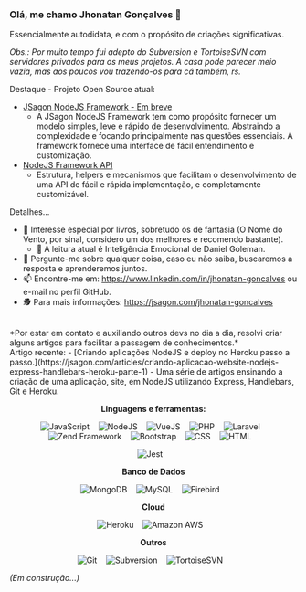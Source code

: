 ### Olá, me chamo Jhonatan Gonçalves 👋

<!--Em resumo, nos meios formais atuo como Arquiteto de Software, mas a chama primária de desenvolvedor Full Stack continua acesa. -->
Essencialmente autodidata, e com o propósito de criações significativas.

*Obs.: Por muito tempo fui adepto do Subversion e TortoiseSVN com servidores privados para os meus projetos. A casa pode parecer meio vazia, mas aos poucos vou trazendo-os para cá também, rs.* 

Destaque - Projeto Open Source atual:
- [JSagon NodeJS Framework - Em breve](https://jsagon.com/dev/jsagon-nodejs-framework-em-breve)
  - A JSagon NodeJS Framework tem como propósito fornecer um modelo simples, leve e rápido de desenvolvimento. Abstraindo a complexidade e focando principalmente nas questões essenciais. A framework fornece uma interface de fácil entendimento e customização.
- [NodeJS Framework API](https://jsagon.com/dev/nodejs-framework-api-beta)
  - Estrutura, helpers e mecanismos que facilitam o desenvolvimento de uma API de fácil e rápida implementação, e completamente customizável.

Detalhes...
- 📗 Interesse especial por livros, sobretudo os de fantasia (O Nome do Vento, por sinal, considero um dos melhores e recomendo bastante). 
  - 📖 A leitura atual é Inteligência Emocional de Daniel Goleman.
- 💬 Pergunte-me sobre qualquer coisa, caso eu não saiba, buscaremos a resposta e aprenderemos juntos.
- 📫 Encontre-me em: https://www.linkedin.com/in/jhonatan-goncalves ou e-mail no perfil GitHub.
- 🕵️ Para mais informações: https://jsagon.com/jhonatan-goncalves 

<br>
*Por estar em contato e auxiliando outros devs no dia a dia, resolvi criar alguns artigos para facilitar a passagem de conhecimentos.*<br>
Artigo recente:
- [Criando aplicações NodeJS e deploy no Heroku passo a passo.](https://jsagon.com/articles/criando-aplicacao-website-nodejs-express-handlebars-heroku-parte-1)
  - Uma série de artigos ensinando a criação de uma aplicação, site, em NodeJS utilizando Express, Handlebars, Git e Heroku. 
  
<div style="text-align:center">

**Linguagens e ferramentas:**  

![JavaScript](https://img.shields.io/badge/-JavaScript-black?logo=javascript&style=social)&nbsp;&nbsp;&nbsp;
![NodeJS](https://img.shields.io/badge/-NodeJS-black?logo=node.js&style=social)&nbsp;&nbsp;&nbsp;
![VueJS](https://img.shields.io/badge/-Vue.JS-black?logo=vue.js&style=social)&nbsp;&nbsp;&nbsp;
![PHP](https://img.shields.io/badge/-PHP-black?logo=php&style=social)&nbsp;&nbsp;&nbsp;
![Laravel](https://img.shields.io/badge/-Laravel-black?logo=laravel&style=social)&nbsp;&nbsp;&nbsp;
![Zend Framework](https://img.shields.io/badge/-Zend%20Framework-black?logo=zend&style=social)&nbsp;&nbsp;&nbsp;
![Bootstrap](https://img.shields.io/badge/-Bootstrap-black?logo=bootstrap&style=social)&nbsp;&nbsp;&nbsp;
![CSS](https://img.shields.io/badge/-CSS-black?logo=css3&style=social)&nbsp;&nbsp;&nbsp;
![HTML](https://img.shields.io/badge/-HTML-black?logo=html5&style=social)&nbsp;&nbsp;&nbsp;

![Jest](https://img.shields.io/badge/-Jest-black?logo=jest&style=social)&nbsp;&nbsp;&nbsp;

**Banco de Dados**

![MongoDB](https://img.shields.io/badge/-MongoDB-black?logo=mongodb&style=social)&nbsp;&nbsp;&nbsp;
![MySQL](https://img.shields.io/badge/-MySQL-black?logo=mysql&style=social)&nbsp;&nbsp;&nbsp;
![Firebird](https://img.shields.io/badge/-Firebird-black?logo=firebird&style=social)&nbsp;&nbsp;&nbsp;

**Cloud**

![Heroku](https://img.shields.io/badge/-Heroku-black?logo=heroku&style=social)&nbsp;&nbsp;&nbsp;
![Amazon AWS](https://img.shields.io/badge/-Amazon%20AWS-black?logo=amazon-aws&style=social)&nbsp;&nbsp;&nbsp;

**Outros**

![Git](https://img.shields.io/badge/-Git-black?logo=git&style=social)&nbsp;&nbsp;&nbsp;
![Subversion](https://img.shields.io/badge/-Subversion-black?logo=subversion&style=social)&nbsp;&nbsp;&nbsp;
![TortoiseSVN](https://img.shields.io/badge/-TortoiseSVN-black?logo=&style=social)&nbsp;&nbsp;&nbsp;

</div>

*(Em construção...)*
